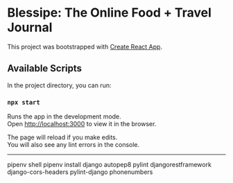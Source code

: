 # Blessipe: The Online Food + Travel Journal

This project was bootstrapped with [Create React App](https://github.com/facebook/create-react-app).

## Available Scripts

In the project directory, you can run:

### `npx start`

Runs the app in the development mode.\
Open [http://localhost:3000](http://localhost:3000) to view it in the browser.

The page will reload if you make edits.\
You will also see any lint errors in the console.


**********

pipenv shell
pipenv install django autopep8 pylint djangorestframework django-cors-headers pylint-django phonenumbers
